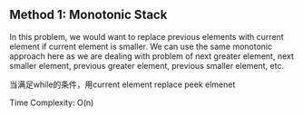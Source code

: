 ## Method 1: Monotonic Stack

In this problem, we would want to replace previous elements with current element if current element is smaller. We can use the same 
monotonic approach here as we are dealing with problem of next greater element, next smaller element, previous greater element, previous 
smaller element, etc. 

当满足while的条件，用current element replace peek elmenet

Time Complexity: O(n)
